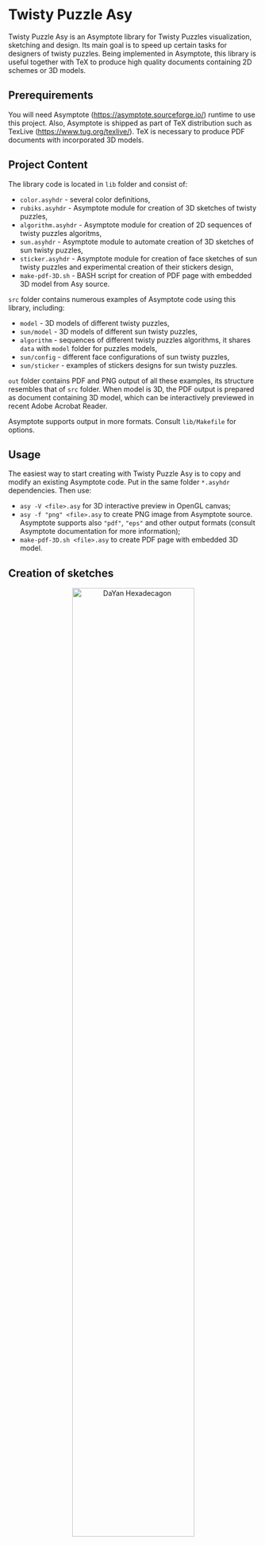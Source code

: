 ﻿# Twisty Puzzle Asy
Twisty Puzzle Asy is an Asymptote library for Twisty Puzzles visualization, sketching and design. Its main goal is to speed up certain tasks for designers of twisty puzzles. Being implemented in Asymptote, this library is useful together with TeX to produce high quality documents containing 2D schemes or 3D models.

## Prerequirements
You will need Asymptote (https://asymptote.sourceforge.io/) runtime to use this project. Also, Asymptote is shipped as part of TeX distribution such as TexLive (https://www.tug.org/texlive/). TeX is necessary to produce PDF documents with incorporated 3D models.

## Project Content
The library code is located in `lib` folder and consist of:
* `color.asyhdr` - several color definitions,
* `rubiks.asyhdr` - Asymptote module for creation of 3D sketches of twisty puzzles,
* `algorithm.asyhdr` - Asymptote module for creation of 2D sequences of twisty puzzles algoritms,
* `sun.asyhdr` - Asymptote module to automate creation of 3D sketches of sun twisty puzzles,
* `sticker.asyhdr` - Asymptote module for creation of  face sketches of sun twisty puzzles and experimental creation of their stickers design,
* `make-pdf-3D.sh` - BASH script for creation of PDF page with embedded 3D model from Asy source.

`src` folder contains numerous examples of Asymptote code using this library, including:
* `model` - 3D models of different twisty puzzles,
* `sun/model` - 3D models of different sun twisty puzzles,
* `algorithm` - sequences of different twisty puzzles algorithms, it shares `data` with `model` folder for puzzles models,
* `sun/config` - different face configurations of sun twisty puzzles,
* `sun/sticker` - examples of stickers designs for sun twisty puzzles.

`out` folder contains PDF and PNG output of all these examples, its structure resembles that of `src` folder. When model is 3D, the PDF output is prepared as document containing 3D model, which can be interactively previewed in recent Adobe Acrobat Reader.

Asymptote supports output in more formats. Consult `lib/Makefile` for options.

## Usage
The easiest way to start creating with Twisty Puzzle Asy is to copy and modify an existing Asymptote code. Put in the same folder `*.asyhdr` dependencies. Then use:
* `asy -V <file>.asy` for 3D interactive preview in OpenGL canvas;
* `asy -f "png" <file>.asy` to create PNG image from Asymptote source. Asymptote supports also `"pdf"`, `"eps"` and other output formats (consult Asymptote documentation for more information);
* `make-pdf-3D.sh <file>.asy` to create PDF page with embedded 3D model.

## Creation of sketches
<p align="center"><img src="out/model/png/Hexadecagon.png" width="70%" alt="DaYan Hexadecagon"/></p>

### Vertex declaration
Asymptote uses Cartesian coordinate system to represent points. Type `pair` is used for 2D, `triple` is for 3D:
```
pair A = (0.8, -1.2);
triple B = (-0.2, 1.5, -2.7);
```
However, to easy transform the whole model, `rubiks.asyhdr` defines the following:
```
triple O = (0, 0, 0);
triple X = (1, 0, 0);
triple Y = (0, 1, 0);
triple Z = (0, 0, 1);
```
So, `triple B` could be also defined as:
```
triple B = -0.2 * X + 1.5 * Y - 2.7 * Z;
```

### Transformation declaration
Asymptote uses types `transform` and `transform3` for transformation of `pair`s and `triple`s. However, for twisty puzzles moves only rotations are useful:
```
transform rotationIn2D = rotate(A, 45); // Rotation by 45 degree counter-clockwise with the center in pair A
transform3 rotationIn3D = rotate(B, -120); // Rotation by 120 degree clockwise with axis O--B toward camera
```

`rubiks.asyhdr` defines function `setView` to specify camera orientation:
```
setView(-65, 25, 75); // Angles of rotations expressed in degrees with axes X, Y and Z.
```
This function affects values of `X`, `Y` and `Z`. If all the vertices are defined using them, all geometry is transformed.

### Polygons and stickers
Asymptote defines paths as points connected using different operators. For twisty puzzles needs, polygonal paths are most often used. They can be created using `--` operator. `rubiks.asyhdr` defines functions `polygon` to construct colored polygon, or `stick` to construct a polygon and put a colorful sticker on it. Optionally, you can specify the transform in their last parameter:
```
polygon(X--Y--(X+Y), Navi);
stick(O--X--Y, Turquoise, rotationIn3D);
```
Default body color is `Black`, you can redefine it by changing the value of `Background` before calling `stick`:
```
Background = White; // From now on the puzzle body is White
stick(O--X--Y, Black); // Black sticker on White body
```

## Algorithm sequences
<p align="denter"><img src="out/algorithm/png/Gem7-petals.png" width="100%" alt="Simple algorithm of DaYan Gem VII"></p>

`algorithm.asyhdr` redefines function `stick` to always use grey color. This is done to permit reusing of existing functions for model creation. When some sticker needs to be highlighted (with darker shade of grey), you can use `highline` instead of or after `stick`:
```
highline(O--X--Y);
```

To start a sequence of images, use `figureBegin` without arguments. Use `figureNext` to move to a new image next to existing, `figureLine` to start new line below existing and `figureEnd` to finish a sequence:
```
figureBegin();
// Draw something in the 1st image
figureNext();
// Draw something next to the 1st image
figureNext();
// Draw something next to the 2nd image
figureLine()
// Draw something down to the 1st line
figureNext();
// Draw something next to previous image at the 2nd line
figureEnd();
```
The number of rows is not limited as well as the number of images in a row.

Additionally to functions to layout the sequence of images, `algorithm.asyhdr` defines several drawing functions: `makeChange(<begin-sticker>, <end-sticker>)` draws blue arrow indicating the position of some sticker before and after applying some algorithm. This arrow is sensible to sticker orientation. `makeMove(<center>, <angle>)` function draws blue round arrow of a twist, `makeTurn(<angle>)` draws black round arrow of turn of whole puzzle. These functions allow also optional arguments, see examples under `src/algorithm` for details.

## Face configuration for sun twisty puzzles
`sticker.asyhdr` and `sun.asyhdr` modules deal with sun twisty puzzles. To describe a face of a such puzzle, an array of boolean values is used. The length of this array corresponds to order of twist axis, each `true` value corresponds to a vertex stop, `false` corresponds to an edge stop:
```
bool[] conf = new bool[] {true, false, true, true, false, true, false, true, true, false}; // 10-fold rhomb face of Sky Eyes
```

## Creation of sticker configurations and designs for sun twisty puzzles
`sticker.asyhdr` module defines function `drawStickerConfiguration(<configuration>)` to sketch the face configuration:
<p align="center"><img src="out/sun/config/png/10-2a.png" width="50%" alt="Face configuration of Sky Eyes"></p>

Additionally `drawFaceStickers(<configuration>, <color>)` and `drawVertexStickers(<axis-order>, <color>)` functions are defined to prepare stickers layout of a face and cluster of 4 vertices to be used by cutter plotter. Unfortunately, the scaling and tolerance factors are quite imprecise, so optional parameters are introduced to tune the output for real needs. See `src/sun/sticker` for examples: ![face stickers for Galactic Eyes](out/sun/sticker/pdf/sun-face.pdf), ![vertex stickers for Galactic Eyes](out/sun/sticker/pdf/sun-4-vertex.pdf).

## Creation of sketches of sun twisty puzzles
<p align="center"><img src="out/sun/model/png/Pentagonal-Hexecontahedron-R.png" width="80%" alt="Sun Pentagonal Hexecontahedron in right configuration"></p>

`sun.asyhdr` defines several structures for sun puzzles needs:
* `face` to represent puzzle faces,
* `vertex4` to represent clusters of 4 vertices,
* `vertex5` to represent clusters of 5 vertices (this type of vertices is more like a 5-fold face, it it not yet realized in any produced sun puzzle),
* `move` to represent rotation of a face or a vertex cluster.

A `face` contains all the stickers of some face, which usually have the same color. To construct a `face` call `constructFace`, to draw it call `drawFace`:
```
bool[] conf = new bool[] {true, false, true, true, false, true, false, true, true, false};
face f = constructFace(X+Y, X+Y+Z, conf); // Constructs a face with center in X+Y and initial stop at X+Y+Z
drawFace(f, Blue); // Draws face f with Blue color
```

It is also possible to draw a face whose some or all stickers are in mid-turn. For this, function `drawFace` accepts optional arguments:
```
drawFace(f, Blue, rotate(-20, X+Y)); // Draws face f rotated by 20 degrees clockwise with axis O--(X+Y) and Blue color
drawFace(f, Blue, rotate(-20, X-Z), 1); // Draws face f whose rotated elements are near the stop of configuration with index 1
```

When some face is involved in more than one move, you can pass any number of `move` arguments instead:
```
drawFace(f, Blue, move(rotate(-20, X-Z), 1), move(rotate(20, Y-Z), 4)); // Draws face f whose elements near edge 1 and 4 are rotated
```

Besides drawing actual face, `drawFace` draws also internal surfaces otherwise hidden in case optional arguments are used, so there is no need to manually create them.

Before creating or drawing of clusters of vertices, the faces need to be _glued_. This is necessary, because almost all such puzzles are [fudged](https://twistypuzzles.com/twistypedia/index.php/Fudging), or have imprecise geometry, and their vertices do not always match. To do so, call `glueFaces`, which accepts 2 adjacent faces or 3 faces with common 3-vertex:
```
glueFaces(a, b);
glueFaces(a, c, c);
```
These functions try to detect matching vertices of these faces and change their coordinates to their average position. This is done up to expected precision, which for sun sticker configuration is considered 1/10 of smallest sticker side. This expected precision is computed and returned by both variants of function. Additionally, new precision can be passed to both variants of function as the last optional argument. In this case it is not computed. It may happen that real precision for faces gluing in not sufficient. In this case try to pass a larger value as precision to `glueFaces`:
```
real precision = 5 * glueFaces(a, b); // Consider real precision 5x of expected precision
glueFaces(b, c, precision); // Use new precision
glueFaces(c, d, precision); // Use new precision
```
Even if the expected precision is sufficient for faces gluing, it is better to pass it to each `glueFaces` call starting from the 2nd. In this case it is not computed again and again.

After gluing the faces it is possible to construct and draw clusters of 4 vertices:
```
vertex4 v4 = constructVertex4(a, b, c, d); // Constructs a cluster of 4 vertices
drawVertex4(v4, Tan); // Draws cluster of 4 vertices with Tan color
```
The faces passed to `constructVertex4` should be glued (`a-b`, `b-c`, `c-d` and `d-a`) and their order should be counter-clockwise when looking at this vertex cluster.

Like in case of faces, `drawVertex4` accepts optional arguments for transform and index. In this case, 2 vertices out of 4 are drawn rotated. These 2 vertices belong to the face whose position in `constructVertex4` equals to index passed to `drawVertex4` (starting with 0):
```
vertex4 v4 = constructVertex4(a, b, c, d); // Constructs a cluster of 4 vertices
drawVertex4(v4, Tan, <transform>, 2); // Draws rotated the vertices belonging to c whose index in argument list is 2
drawVertex4(v4, Tan, move(<transform1>, <idx1>), move(<transform2>, <idx2>), ...); // Draws vertex cluster with multiple rotations
```

Like drawing faces, when optional arguments are passed to `drawVertex4`, the function takes care of all otherwise hidden surfaces to be drawn.

Clusters of 5 vertices (presented in Tan color at the image above) are constructed and drawn in similar manner:
```
vertex5 v5 = constructVertex5(a, b, c, d, e);
drawVertex5(v5, Tan);
```

Unlike cluster of 4 vertices containing only vertex parts, cluster of 5 vertices besides vertex parts contains intermittent parts, which can be vertices or edges. The 3rd optional boolean argument passed to `drawVertex5` indicates which configuration to use:
```
drawVertex5(v5, Tan, true); // Default, use vertices in between
drawVertex5(v5, Tan, false); // Use edges in between
```

Finally, 2 more arguments can be passed to `drawVertex5` to transform 2 out of 5 vertices, similar to `drawVertex4`:
```
vertex5 v5 = constructVertex5(a, b, c, d, e);
drawVertex5(v5, Tan, true, <transform>, 2); // Draws rotated the vertices belonging to c whose index in argument list is 2
drawVertex5(v5, Tan, move(<transform1>, <idx1>), move(<transform2>, <idx2>), ...); // Draws vertex cluster with multiple rotations
```
As before, in case of passing the last 2 arguments to `drawVertex5`, it takes care of drawing  surfaces otherwise hidden.

## Manually embed 3D models in (La)TeX documents
BASH script `lib/make-pdf-3D.sh` creates one PDF page with embedded 3D model out of Asy source code. The contents of this page is very specific, and often is not what you want. You can use this script as a code snippet to manually embed 3D models produced by this library into your PDF documents. For this, you need `media9` (La)TeX package.

You can define a macro similar to the following in preamble of your TeX documents:
```
\usepackage[xetex, 3Dtoolbar, 3Dmenu]{media9} % This is for using xetex processor, omit it for pdflatex
...
\newcommand{\includemodel}[1]{
\begin{center}
\includemedia[3Droo = 500, width = 0.8\textwidth]{
\includegraphics[width = 0.8\textwidth]{#1.pdf}
}{#1.prc}
```

Then you need `<model>.pdf` image. It is used to preview your model when 3D mode is inactive:
```
asy -f "pdf" <model>.asy
```
Also, you need `<model>.prc` in actual 3D format. To produce it, use:
```
asy -f "prc" <model>.asy
```
It is a good idea to _not modify_ your Asy code between producing PDF and PRC files.

Next, somewhere in your TeX document you can include your `<model>` as:
```
\includemodel{<model>}
```
Of course, the model can be included inside a `figure` environment:
```
\begin{figure}[ht!]
\includemodel{<model>}
\caption{Some fancy 3D model.}\label{some-fancy-model}
\end{figure}
```

## Disclaimer
I created this library for my own needs. I share it in a hope to be useful also for others. I have no plan to actively develop or support this project further. Still, I am open to obvious bug reporting (and especially fixing), suggestions and other improvements. You can reach me (Alexandru Popa) by email address alpopa at gmail dot com.
